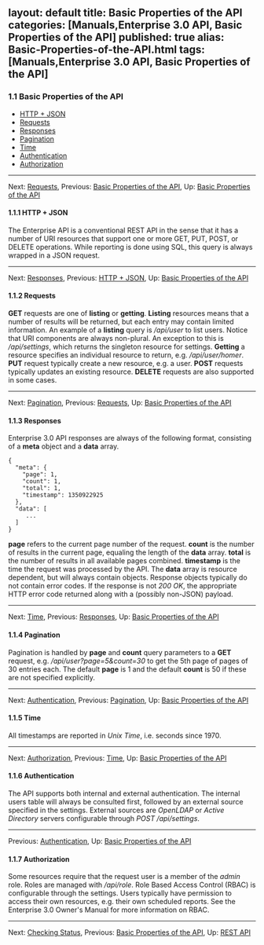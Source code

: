layout: default
title:  Basic Properties of the API
categories: [Manuals,Enterprise 3.0 API, Basic Properties of the API]
published: true
alias: Basic-Properties-of-the-API.html
tags: [Manuals,Enterprise 3.0 API, Basic Properties of the API]
---
### 1.1 Basic Properties of the API

-   [HTTP + JSON](/manuals/Enterprise-3-0-API#HTTP-_002b-JSON)
-   [Requests](/manuals/Enterprise-3-0-API#Requests)
-   [Responses](/manuals/Enterprise-3-0-API#Responses)
-   [Pagination](/manuals/Enterprise-3-0-API#Pagination)
-   [Time](/manuals/Enterprise-3-0-API#Time)
-   [Authentication](/manuals/Enterprise-3-0-API#Authentication)
-   [Authorization](/manuals/Enterprise-3-0-API#Authorization)

* * * * *

Next: [Requests](/manuals/Enterprise-3-0-API#Requests), Previous: [Basic
Properties of the
API](/manuals/Enterprise-3-0-API#Basic-Properties-of-the-API),
Up: [Basic Properties of the
API](/manuals/Enterprise-3-0-API#Basic-Properties-of-the-API)

#### 1.1.1 HTTP + JSON

The Enterprise API is a conventional REST API in the sense that it has a
number of URI resources that support one or more GET, PUT, POST, or
DELETE operations. While reporting is done using SQL, this query is
always wrapped in a JSON request.

* * * * *

Next: [Responses](/manuals/Enterprise-3-0-API#Responses),
Previous: [HTTP + JSON](/manuals/Enterprise-3-0-API#HTTP-_002b-JSON),
Up: [Basic Properties of the
API](/manuals/Enterprise-3-0-API#Basic-Properties-of-the-API)

#### 1.1.2 Requests

**GET** requests are one of **listing** or **getting**. **Listing**
resources means that a number of results will be returned, but each
entry may contain limited information. An example of a **listing** query
is */api/user* to list users. Notice that URI components are always
non-plural. An exception to this is */api/settings*, which returns the
singleton resource for settings. **Getting** a resource specifies an
individual resource to return, e.g. */api/user/homer*. **PUT** request
typically create a new resource, e.g. a user. **POST** requests
typically updates an existing resource. **DELETE** requests are also
supported in some cases.

* * * * *

Next: [Pagination](/manuals/Enterprise-3-0-API#Pagination),
Previous: [Requests](/manuals/Enterprise-3-0-API#Requests), Up: [Basic
Properties of the
API](/manuals/Enterprise-3-0-API#Basic-Properties-of-the-API)

#### 1.1.3 Responses

Enterprise 3.0 API responses are always of the following format,
consisting of a **meta** object and a **data** array.

    {
      "meta": {
        "page": 1,
        "count": 1,
        "total": 1,
        "timestamp": 1350922925
      },
      "data": [
         ... 
      ]
    }

**page** refers to the current page number of the request. **count** is
the number of results in the current page, equaling the length of the
**data** array. **total** is the number of results in all available
pages combined. **timestamp** is the time the request was processed by
the API. The **data** array is resource dependent, but will always
contain objects. Response objects typically do not contain error codes.
If the response is not *200 OK*, the appropriate HTTP error code
returned along with a (possibly non-JSON) payload.

* * * * *

Next: [Time](/manuals/Enterprise-3-0-API#Time),
Previous: [Responses](/manuals/Enterprise-3-0-API#Responses), Up: [Basic
Properties of the
API](/manuals/Enterprise-3-0-API#Basic-Properties-of-the-API)

#### 1.1.4 Pagination

Pagination is handled by **page** and **count** query parameters to a
**GET** request, e.g. */api/user?page=5&count=30* to get the 5th page of
pages of 30 entries each. The default **page** is 1 and the default
**count** is 50 if these are not specified explicitly.

* * * * *

Next: [Authentication](/manuals/Enterprise-3-0-API#Authentication),
Previous: [Pagination](/manuals/Enterprise-3-0-API#Pagination),
Up: [Basic Properties of the
API](/manuals/Enterprise-3-0-API#Basic-Properties-of-the-API)

#### 1.1.5 Time

All timestamps are reported in *Unix Time*, i.e. seconds since 1970.

* * * * *

Next: [Authorization](/manuals/Enterprise-3-0-API#Authorization),
Previous: [Time](/manuals/Enterprise-3-0-API#Time), Up: [Basic
Properties of the
API](/manuals/Enterprise-3-0-API#Basic-Properties-of-the-API)

#### 1.1.6 Authentication

The API supports both internal and external authentication. The internal
users table will always be consulted first, followed by an external
source specified in the settings. External sources are *OpenLDAP* or
*Active Directory* servers configurable through *POST /api/settings*.

* * * * *

Previous: [Authentication](/manuals/Enterprise-3-0-API#Authentication),
Up: [Basic Properties of the
API](/manuals/Enterprise-3-0-API#Basic-Properties-of-the-API)

#### 1.1.7 Authorization

Some resources require that the request user is a member of the *admin*
role. Roles are managed with */api/role*. Role Based Access Control
(RBAC) is configurable through the settings. Users typically have
permission to access their own resources, e.g. their own scheduled
reports. See the Enterprise 3.0 Owner's Manual for more information on
RBAC.

* * * * *

Next: [Checking Status](/manuals/Enterprise-3-0-API#Checking-Status),
Previous: [Basic Properties of the
API](/manuals/Enterprise-3-0-API#Basic-Properties-of-the-API), Up: [REST
API](/manuals/Enterprise-3-0-API#REST-API)

